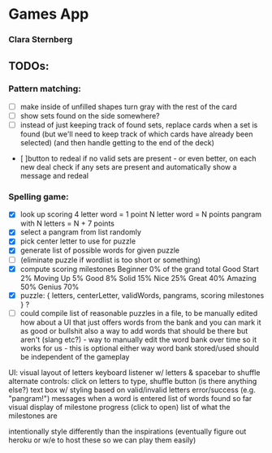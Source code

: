 # Games App
### Clara Sternberg

## TODOs:

### Pattern matching:

- [ ] make inside of unfilled shapes turn gray with the rest of the card
- [ ] show sets found on the side somewhere?
- [ ] instead of just keeping track of found sets, replace cards when a set is found (but we'll need to keep track of which cards have already been selected) (and then handle getting to the end of the deck)
- [ ]button to redeal if no valid sets are present - or even better, on each new deal check if any sets are present and automatically show a message and redeal

### Spelling game:

- [x] look up scoring
    4 letter word = 1 point
    N letter word = N points
    pangram with N letters = N + 7 points
- [x] select a pangram from list randomly
- [x] pick center letter to use for puzzle
- [x] generate list of possible words for given puzzle
- [ ] (eliminate puzzle if wordlist is too short or something)
- [x] compute scoring milestones
    Beginner 0% of the grand total
    Good Start 2%
    Moving Up 5%
    Good 8%
    Solid 15%
    Nice 25%
    Great 40%
    Amazing 50%
    Genius 70%
- [x] puzzle: { letters, centerLetter, validWords, pangrams, scoring milestones } ?
- [ ] could compile list of reasonable puzzles in a file, to be manually edited
    how about a UI that just offers words from the bank and you can mark it as good or bullshit
    also a way to add words that should be there but aren't (slang etc?) - way to manually
    edit the word bank over time so it works for us - this is optional
    either way word bank stored/used should be independent of the gameplay

UI:
visual layout of letters
keyboard listener w/ letters & spacebar to shuffle
alternate controls: click on letters to type, shuffle button (is there anything else?)
text box w/ styling based on valid/invalid letters
error/success (e.g. "pangram!") messages when a word is entered
list of words found so far
visual display of milestone progress
(click to open) list of what the milestones are

intentionally style differently than the inspirations
(eventually figure out heroku or w/e to host these so we can play them easily)
